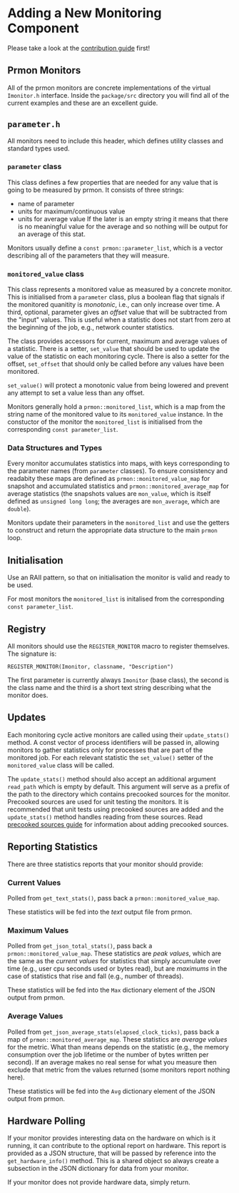 # Adding a New Monitoring Component

Please take a look at the [contribution guide](CONTRIBUTING.md) first!

## Prmon Monitors

All of the prmon monitors are concrete implementations of the virtual
`Imonitor.h` interface. Inside the `package/src` directory you will find all of
the current examples and these are an excellent guide.

## `parameter.h`

All monitors need to include this header, which defines utility classes and
standard types used.

### `parameter` class

This class defines a few properties that are needed for any value that is going
to be measured by prmon. It consists of three strings:
- name of parameter
- units for maximum/continuous value
- units for average value
If the later is an empty string it means that there is no meaningful value
for the average and so nothing will be output for an average of this stat.

Monitors usually define a `const prmon::parameter_list`, which is a vector
describing all of the parameters that they will measure.

### `monitored_value` class

This class represents a monitored value as measured by a concrete monitor. This
is initialised from a `parameter` class, plus a boolean flag that signals if the
monitored quanitity is *monotonic*, i.e., can only increase over time. A third,
optional, parameter gives an *offset* value that will be subtracted from the
"input" values. This is useful when a statistic does not start from zero at the
beginning of the job, e.g., network counter statistics.

The class provides accessors for current, maximum and average values of a
statistic. There is a setter, `set_value` that should be used to update the
value of the statistic on each monitoring cycle. There is also a setter for the
offset, `set_offset` that should only be called before any values have been
monitored.

`set_value()` will protect a monotonic value from being lowered and prevent any
attempt to set a value less than any offset.

Monitors generally hold a `prmon::monitored_list`, which is a map from the
string name of the monitored value to its `monitored_value` instance. In the
constuctor of the monitor the `monitored_list` is initialised from the
corresponding `const parameter_list`.

### Data Structures and Types

Every monitor accumulates statistics into maps, with keys corresponding to the
parameter names (from `parameter` classes). To ensure consistency and readabity
these maps are defined as `prmon::monitored_value_map` for snapshot and
accumulated statistics and `prmon::monitored_average_map` for average statistics
(the snapshots values are `mon_value`, which is itself defined as
`unsigned long long`; the averages are `mon_average`, which are `double`).

Monitors update their parameters in the `monitored_list` and use the getters to
construct and return the appropriate data structure to the main `prmon` loop.

## Initialisation

Use an RAII pattern, so that on initialisation the monitor is valid and ready
to be used.

For most monitors the `monitored_list` is initalised from the corresponding
`const parameter_list`.

## Registry

All monitors should use the `REGISTER_MONITOR` macro to register themselves. The
signature is:

```
REGISTER_MONITOR(Imonitor, classname, "Description")
```

The first parameter is currently always `Imonitor` (base class), the second is
the class name and the third is a short text string describing what the monitor
does.

## Updates

Each monitoring cycle active monitors are called using their `update_stats()`
method. A const vector of process identifiers will be passed in, allowing
monitors to gather statistics only for processes that are part of the monitored
job. For each relevant statistic the `set_value()` setter of the
`monitored_value` class will be called.

The `update_stats()` method should also accept an additional argument `read_path` 
which is empty by default. This argument will serve as a prefix of the path to the 
directory which contains precooked sources for the monitor. Precooked sources are 
used for unit testing the monitors. It is recommended that unit tests using
precooked sources are added and the `update_stats()` method handles reading from these sources.
Read [precooked sources guide](./PRECOOKED_SOURCES.md) for information about adding precooked sources.

## Reporting Statistics

There are three statistics reports that your monitor should provide:

### Current Values

Polled from `get_text_stats()`, pass back a `prmon::monitored_value_map`.

These statistics will be fed into the *text* output file from prmon.

### Maximum Values

Polled from `get_json_total_stats()`, pass back a `prmon::monitored_value_map`.
These statistics are *peak values*, which are the same as the *current values*
for statistics that simply accumulate over time (e.g., user cpu seconds used or
bytes read), but are *maximums* in the case of statistics that rise and fall
(e.g., number of threads).

These statistics will be fed into the `Max` dictionary element of the JSON
output from prmon.

### Average Values

Polled from `get_json_average_stats(elapsed_clock_ticks)`, pass back a map of
`prmon::monitored_average_map`. These statistics are *average values* for the
metric. What than means depends on the statistic (e.g., the memory consumption
over the job lifetime or the number of bytes written per second). If an average
makes no real sense for what you measure then exclude that metric from the
values returned (some monitors report nothing here).

These statistics will be fed into the `Avg` dictionary element of the JSON
output from prmon.

## Hardware Polling

If your monitor provides interesting data on the hardware on which is it
running, it can contribute to the optional report on hardware. This report is
provided as a JSON structure, that will be passed by reference into the
`get_hardware_info()` method. This is a shared object so always create a
subsection in the JSON dictionary for data from your monitor.

If your monitor does not provide hardware data, simply return.

